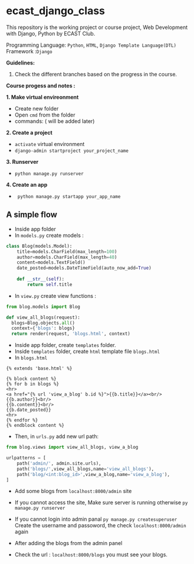 # ecast_django_class
This repository is the working project or course project, Web Development with Django, Python 
by ECAST Club.

Programming Language: `Python`, `HTML`, `Django Template Language(DTL)`
Framework :`Django`

**Guidelines:**
1. Check the different branches based on the progress in the course.


**Course progess and notes :**

**1. Make virtual envireonment**
  - Create new folder
  - Open `cmd` from the folder
  - commands: ( will be added later)
  
**2. Create a project**
  - `activate` virtual environment
  - ```django-admin startproject your_project_name```

**3. Runserver**
  - ```python manage.py runserver```

**4. Create an app**
  - ``` python manage.py startapp your_app_name```

## A simple flow 
- Inside app folder
- In ```models.py``` create models : 
```python
class Blog(models.Model):
    title=models.CharField(max_length=100)
    author=models.CharField(max_length=40)
    content=models.TextField()
    date_posted=models.DateTimeField(auto_now_add=True)
    
    def __str__(self):
        return self.title 
  ```
  - In ```view.py``` create view functions :
```python
from blog.models import Blog
```

  ```python
  def view_all_blogs(request):
    blogs=Blog.objects.all()
    context={'blogs': blogs}
    return render(request, 'blogs.html', context)
  ```
  - Inside app folder, create ```templates``` folder.
  - Inside ```templates``` folder, create ```html``` template file ```blogs.html```
  - In ```blogs.html```
  ```django
{% extends 'base.html' %}

{% block content %}
{% for b in blogs %}
<hr>
<a href="{% url 'view_a_blog' b.id %}">{{b.title}}</a><br/>
{{b.author}}<br/>
{{b.content}}<br/>
{{b.date_posted}}
<hr>
{% endfor %}
{% endblock content %}
  
  ```
- Then, in ```urls.py``` add new url path:
```python
from blog.views import view_all_blogs, view_a_blog
```

```python
urlpatterns = [
    path('admin/', admin.site.urls),
    path('blogs/',view_all_blogs,name='view_all_blogs'),
    path('blog/<int:blog_id>',view_a_blog,name='view_a_blog'),
]
```
- Add some blogs from ```localhost:8000/admin``` site
- If you cannot access the site,
Make sure server is running otherwise ```py manage.py runserver```
- If you cannot login into admin panal
``` py manage.py createsuperuser ```
Create the username and passoword, the check ```localhost:8000/admin``` again

- After adding the blogs from the admin panel
- Check the url : ```localhost:8000/blogs```
 you must see your blogs.
